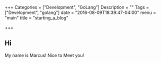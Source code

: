 +++
Categories = ["Development", "GoLang"]
Description = ""
Tags = ["Development", "golang"]
date = "2016-08-09T18:39:47-04:00"
menu = "main"
title = "starting_a_blog"

+++

Hi
--

My name is Marcus! Nice to Meet you!
